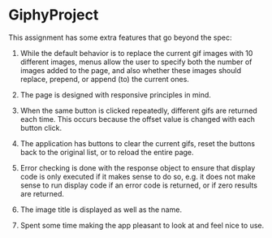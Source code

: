 # GiphyProject

This assignment has some extra features that go beyond the spec:

1. While the default behavior is to replace the current gif images with 10 different images, 
menus allow the user to specify both the number of images added to the page, and also whether
these images should replace, prepend, or append (to) the current ones.

2. The page is designed with responsive principles in mind.

3. When the same button is clicked repeatedly, different gifs are returned each time.
This occurs because the offset value is changed with each button click.

4. The application has buttons to clear the current gifs, reset the buttons back to the original list, 
or to reload the entire page.

5. Error checking is done with the response object to ensure that display code is only executed if 
it makes sense to do so, e.g. it does not make sense to run display code if an error code is returned, or if
zero results are returned.

6. The image title is displayed as well as the name.

7. Spent some time making the app pleasant to look at and feel nice to use.
